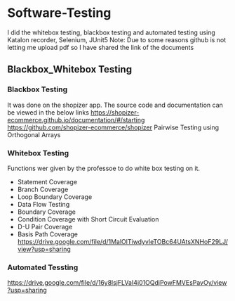 # Software-Testing
I did the whitebox testing, blackbox testing and automated testing using Katalon recorder, Selenium, JUnit5
Note: Due to some reasons github is not letting me upload pdf so I have shared the link of the documents
## Blackbox_Whitebox Testing
### Blackbox Testing
It was done on the shopizer app. The source code and documentation can be viewed in the below links
https://shopizer-ecommerce.github.io/documentation/#/starting
https://github.com/shopizer-ecommerce/shopizer
Pairwise Testing using Orthogonal Arrays

### Whitebox Testing
Functions wer given by the professoe to do white box testing on it.
* Statement Coverage
* Branch Coverage
* Loop Boundary Coverage
* Data Flow Testing
* Boundary Coverage
* Condition Coverage with Short Circuit Evaluation
* D-U Pair Coverage
* Basis Path Coverage
https://drive.google.com/file/d/1MalOlTiwdyvleTOBc64UAtsXNHoF29LJ/view?usp=sharing
### Automated Tessting
https://drive.google.com/file/d/16y8lsjFLVaI4j01OQdjPowFMVEsPavOy/view?usp=sharing

